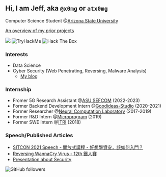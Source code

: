 ## Hi, I am Jeff, aka `@x0mg` or `atx0mg`
Computer Science Student @[Arizona State University](https://www.asu.edu/)

[An overview of my prior projects](https://jeff14994.github.io/projects/) 

![](https://github-profile-summary-cards.vercel.app/api/cards/profile-details?username=jeff14994&theme=monokai)
<img src="https://tryhackme-badges.s3.amazonaws.com/atx0mg.png" alt="TryHackMe">
<img src="http://www.hackthebox.eu/badge/image/93661" alt="Hack The Box">
### Interests
- Data Science
- Cyber Security (Web Penetrating, Reversing, Malware Analysis)
	- [My blog](http://blog.atx0mg.tw/)
### Internship
- Fromer 5G Research Assistant @[ASU SEFCOM](https://sefcom.asu.edu/) (2022-2023)
- Former Backend Development Intern @[Goodideas-Studio](http://goodideas-studio.com/) (2020-2021)
- Former Researcher @[Neural Computation Laboratory](https://nckunclab.wixsite.com/neuralcomputationlab) (2017-2019)
- Former R&D Intern @[Microprogram](https://www.program.com.tw/) (2019)
- Former SWE Intern @[ITRI](https://www.itri.org.tw/) (2018)
### Speech/Published Articles
- [SITCON 2021 Speech - 開放式議程 - 好想學資安，該如何入門？](https://sitcon.org/2021/agenda/20605b7c-80a4-4078-b411-102fa1d6c333)
- [Reversing WannaCry Virus - 12th 鐵人賽](https://ithelp.ithome.com.tw/articles/10253139)
- [Presentation about Security](https://www2.slideshare.net/JeffHung13/presentations)

![GitHub followers](https://img.shields.io/github/followers/jeff14994?style=social)


